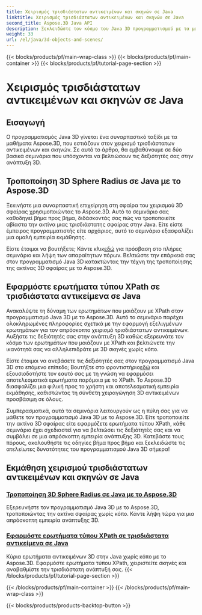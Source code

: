 ```yaml
---
title: Χειρισμός τρισδιάστατων αντικειμένων και σκηνών σε Java
linktitle: Χειρισμός τρισδιάστατων αντικειμένων και σκηνών σε Java
second_title: Aspose.3D Java API
description: Ξεκλειδώστε τον κόσμο του Java 3D προγραμματισμού με τα μαθήματα Aspose.3D. Μάθετε να τροποποιείτε την ακτίνα σφαίρας και να εφαρμόζετε εύκολα ερωτήματα τύπου XPath για απρόσκοπτη ανάπτυξη 3D.
weight: 33
url: /el/java/3d-objects-and-scenes/
---
```


{{< blocks/products/pf/main-wrap-class >}}
{{< blocks/products/pf/main-container >}}
{{< blocks/products/pf/tutorial-page-section >}}

# Χειρισμός τρισδιάστατων αντικειμένων και σκηνών σε Java

## Εισαγωγή

Ο προγραμματισμός Java 3D γίνεται ένα συναρπαστικό ταξίδι με τα μαθήματα Aspose.3D, που εστιάζουν στον χειρισμό τρισδιάστατων αντικειμένων και σκηνών. Σε αυτό το άρθρο, θα εμβαθύνουμε σε δύο βασικά σεμινάρια που υπόσχονται να βελτιώσουν τις δεξιότητές σας στην ανάπτυξη 3D.

## Τροποποίηση 3D Sphere Radius σε Java με το Aspose.3D
Ξεκινήστε μια συναρπαστική επιχείρηση στη σφαίρα του χειρισμού 3D σφαίρας χρησιμοποιώντας το Aspose.3D. Αυτό το σεμινάριο σας καθοδηγεί βήμα προς βήμα, διδάσκοντάς σας πώς να τροποποιείτε αβίαστα την ακτίνα μιας τρισδιάστατης σφαίρας στην Java. Είτε είστε έμπειρος προγραμματιστής είτε αρχάριος, αυτό το σεμινάριο εξασφαλίζει μια ομαλή εμπειρία εκμάθησης.

 Είστε έτοιμοι να βουτήξετε; Κάντε κλικ[εδώ](./modify-sphere-radius/) για πρόσβαση στο πλήρες σεμινάριο και λήψη των απαραίτητων πόρων. Βελτιώστε την επάρκειά σας στον προγραμματισμό Java 3D κατακτώντας την τέχνη της τροποποίησης της ακτίνας 3D σφαίρας με το Aspose.3D.

## Εφαρμόστε ερωτήματα τύπου XPath σε τρισδιάστατα αντικείμενα σε Java
Ανακαλύψτε τη δύναμη των ερωτημάτων που μοιάζουν με XPath στον προγραμματισμό Java 3D με το Aspose.3D. Αυτό το σεμινάριο παρέχει ολοκληρωμένες πληροφορίες σχετικά με την εφαρμογή εξελιγμένων ερωτημάτων για τον απρόσκοπτο χειρισμό τρισδιάστατων αντικειμένων. Αυξήστε τις δεξιότητές σας στην ανάπτυξη 3D καθώς εξερευνάτε τον κόσμο των ερωτημάτων που μοιάζουν με XPath και βελτιώνετε την ικανότητά σας να αλληλεπιδράτε με 3D σκηνές χωρίς κόπο.

 Είστε έτοιμοι να ανεβάσετε τις δεξιότητές σας στον προγραμματισμό Java 3D στο επόμενο επίπεδο; Βουτήξτε στο φροντιστήριο[εδώ](./xpath-like-object-queries/) και εξουσιοδοτήστε τον εαυτό σας με τη γνώση να εφαρμόσει αποτελεσματικά ερωτήματα παρόμοια με το XPath. Το Aspose.3D διασφαλίζει μια φιλική προς το χρήστη και αποτελεσματική εμπειρία εκμάθησης, καθιστώντας τη σύνθετη χειραγώγηση 3D αντικειμένων προσβάσιμη σε όλους.

Συμπερασματικά, αυτά τα σεμινάρια λειτουργούν ως η πύλη σας για να μάθετε τον προγραμματισμό Java 3D με το Aspose.3D. Είτε τροποποιείτε την ακτίνα 3D σφαίρας είτε εφαρμόζετε ερωτήματα τύπου XPath, κάθε σεμινάριο έχει σχεδιαστεί για να βελτιώσει τις δεξιότητές σας και να συμβάλει σε μια απρόσκοπτη εμπειρία ανάπτυξης 3D. Κατεβάστε τους πόρους, ακολουθήστε τις οδηγίες βήμα προς βήμα και ξεκλειδώστε τις ατελείωτες δυνατότητες του προγραμματισμού Java 3D σήμερα!
## Εκμάθηση χειρισμού τρισδιάστατων αντικειμένων και σκηνών σε Java
### [Τροποποίηση 3D Sphere Radius σε Java με το Aspose.3D](./modify-sphere-radius/)
Εξερευνήστε τον προγραμματισμό Java 3D με το Aspose.3D, τροποποιώντας την ακτίνα σφαίρας χωρίς κόπο. Κάντε λήψη τώρα για μια απρόσκοπτη εμπειρία ανάπτυξης 3D.
### [Εφαρμόστε ερωτήματα τύπου XPath σε τρισδιάστατα αντικείμενα σε Java](./xpath-like-object-queries/)
Κύρια ερωτήματα αντικειμένων 3D στην Java χωρίς κόπο με το Aspose.3D. Εφαρμόστε ερωτήματα τύπου XPath, χειριστείτε σκηνές και αναβαθμίστε την τρισδιάστατη ανάπτυξή σας.
{{< /blocks/products/pf/tutorial-page-section >}}

{{< /blocks/products/pf/main-container >}}
{{< /blocks/products/pf/main-wrap-class >}}

{{< blocks/products/products-backtop-button >}}
